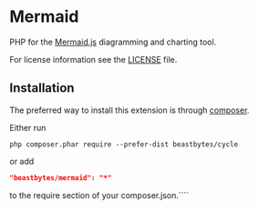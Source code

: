 # Mermaid
PHP for the [Mermaid.js](https://mermaid.js.org/) diagramming and charting tool.

For license information see the [LICENSE](LICENSE.md) file.

## Installation

The preferred way to install this extension is through [composer](http://getcomposer.org/download/).

Either run

```
php composer.phar require --prefer-dist beastbytes/cycle
```

or add

```json
"beastbytes/mermaid": "*"
```

to the require section of your composer.json.````

